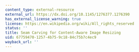 ```yaml
---
content_type: external-resource
external_url: https://dx.doi.org/10.1145/1276377.1276390
has_external_license_warning: true
license: https://en.wikipedia.org/wiki/All_rights_reserved
status: ''
title: Seam Carving for Content-Aware Image Resizing
uid: 67759470-1257-4b75-9c18-84c75b7c4ec9
wayback_url: ''
---
```

